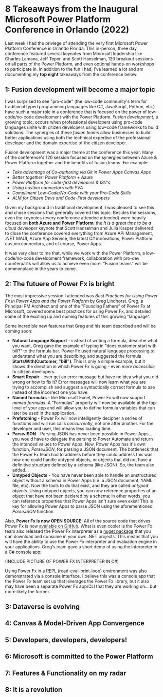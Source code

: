 # 8 Takeaways from the Inaugural Microsoft Power Platform Conference in Orlando (2022)

Last week I had the privlege of attending the very first Microsoft Power Platform Conference in Orlando Florida. This in-person, three day conference featured several keynotes from Microsoft leadership like Charles Lamana, Jeff Teper, and Scott Hanselman, 120 breakout sessions on all parts of the Power Platform, and even optional hands-on workshops to participate in. In addition to the fun I had, I've learned a lot and am documenting my **top eight** takeaways from the conference below.

## 1: Fusion development will become a major topic
I was surprised to see "pro-code" (the low-code community's term for traditional typed programming languages like C#, JavaScript, Python, etc.) have such a major role in a conference that is focused on the power of low-code/no-code development with the Power Platform. *Fusion development*, a growing topic, occurs when professional developers using pro-code languages unite with citizen developers using low-code frameworks to build solutions. The synergies of these *fusion teams* allow businesses to build better applications using both the technical expertise of the professional developer and the domain expertise of the citizen developer. 

Fusion development was a major theme at the conference this year. Many of the conference's 120 session focused on the synergies between Azure & Power Platform together and the benefits of fusion teams. For example:

- *Take advantage of Co-authoring via Git in Power Apps Canvas Apps*
- *Better together: Power Platform + Azure*
- *Power Platform for code-first developers & ISV's*
- *Using custom connectors with PVA*
- *Compliment Low-Code/No-Code with your Pro-Code Skills*
- *ALM for Citizen Devs and Code-First developers*

Given my background in traditional development, I was pleased to see this and chose sessions that generally covered this topic. Besides the sessions, even the keynotes (every conference attendee attended) were heavily focused on **both Azure and Power Platform**: the *It is a great time to be a cloud developer* keynote that Scott Hanselman and Julia Kasper delivered to close the conference covered everything from Azure API Management, .NET MAUI, Azure App Service, the latest C# innovations, Power Platform custom connectors, and of course, Power Apps.

It was very clear to me that, while we work with the Power Platform, a low-code/no-code development framework, collaboration with pro-dev counterparts will allow us to achieve even more. "Fusion teams" will be commonplace in the years to come.

## 2: The futuere of Power Fx is bright
The most impressive session I attended was *Best Practices for Using Power Fx in Power Apps and the Power Platform* by Greg Lindhorst. Greg, a Principal PM Architect and one of the "Founding Fathers" of Power Fx at Microsoft, covered some best practices for using Power Fx, and detailed some of the exciting up and coming features of this growing "language".

Some incredible new features that Greg and his team described and will be coming soon:
- **Natural Language Support** - instead of writing a formula, describe what you want. Greg gave the example of typing in "does customer start with bill?" to the formula bar. Power Fx used natural language processing to understand what you are describing, and suggested the formula **StartsWith(Customer, "bill")**. This is only a simple example, but it shows the direction in which Power Fx is going - even *more accessible* to citizen developers.
- **Smart Repair** - ever get an error message but have no idea what you did wrong or how to fix it? Error messages will now learn what you are trying to accomplish and suggest a syntactically correct formula to use instead of the incorrect one you have.
- **Named formulas** - like Microsoft Excel, Power Fx will now support *named formulas*. A "Formulas" property will now be available at the top-level of your app and will allow you to define formula variables that can later be used in the application.
- **Prefetching** - Power Fx will now intelligently decipher a series of functions and will run calls *concurrently*, not one after another. For the developer and user, this means less loading time.
- **ParseJSON** - Parsing JSON has never been possible in Power Apps... you would have to delegate the parsing to Power Automate and return the intended values to Power Apps. Now, Power Apps has it's own function, *ParseJSON*, for parsing a JSON document. The bottleneck that the Power Fx team had to address before they could address this was how one could handle untyped objects, or objects that did not have a definitive structure defined by a schema (like JSON). So, the team also added...
- **Untyped Objects** - You have never been able to handle an unstructured object without a schema in Power Apps (i.e. a JSON document, YAML file, etc). Now the tools to do that exist, and they are called *untyped objects*. Using untyped objects, you can now reference properties of an object that have not been declared by a schema; in other words, you can reference properties that Power Apps isn't sure even exist! This is key for allowing Power Apps to parse JSON using the aforementioned *ParseJSON* function.

Also, **Power Fx is now OPEN SOURCE**! All of the source code that drives Power Fx is now [available on GitHub](https://github.com/microsoft/Power-Fx). What is even cooler is the Power Fx team also released the Power Fx interpreter as a [nuget package](https://www.nuget.org/packages/Microsoft.PowerFx.Interpreter/) that you can download and consume in your own .NET projects. This means that you will have the ability to use the Power Fx interpreter and evaluation engine in your applications. Greg's team gave a short demo of using the interpreter in a C# console app:

(INCLUDE PICTURE OF POWER FX INTERPRETER IN C#)

Using Power Fx in a REPL (read-eval-print-loop) environment was also demonstrated via a console interface. I believe this was a console app that the Power Fx team set up that leverages the Power Fx library, but it also may have been a separate Power Fx app/CLI that they are working on... but more likely the former.

## 3: Dataverse is evolving

## 4: Canvas & Model-Driven App Convergence

## 5: Developers, developers, developers!

## 6: Microsoft is committed to the Power Platform

## 7: Features & Functionality on my radar

## 8: It is a revolution